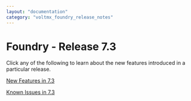 ```yaml
---
layout: "documentation"
category: "voltmx_foundry_release_notes"
---
```

                          

Foundry - Release 7.3
==========================

Click any of the following to learn about the new features introduced in a particular release.

[New Features in 7.3](7.3.2_releasenotes_Newfeatures.html)

[Known Issues in 7.3](7.3.2_releasenotes_knownissues.html)
